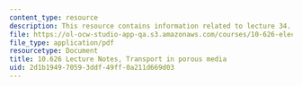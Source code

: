 ```yaml
---
content_type: resource
description: This resource contains information related to lecture 34.
file: https://ol-ocw-studio-app-qa.s3.amazonaws.com/courses/10-626-electrochemical-energy-systems-spring-2014/2d1b194970593ddf49ff0a211d669d03_MIT10_626S14_S11lec34.pdf
file_type: application/pdf
resourcetype: Document
title: 10.626 Lecture Notes, Transport in porous media
uid: 2d1b1949-7059-3ddf-49ff-0a211d669d03
---
```

